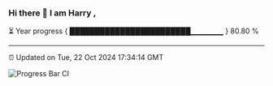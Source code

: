 ### Hi there 👋 I am Harry , 

⏳ Year progress { ████████████████████████▁▁▁▁▁▁ } 80.80 %

---

⏰ Updated on Tue, 22 Oct 2024 17:34:14 GMT

![Progress Bar CI](https://github.com/duykhang68/duykhang68/workflows/Progress%20Bar%20CI/badge.svg)
